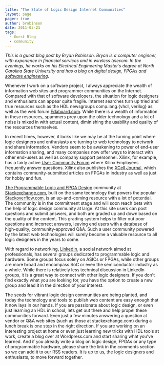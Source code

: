 ```yaml
---
title: "The State of Logic Design Internet Communities"
layout: page 
pager: true
author: brobinson
date: 2011-03-21
tags: 
  - Guest Blog
  - community
---
```

<div class="content">
<p><em>This is a guest blog post by Bryan Robinson. Bryan is a computer engineer, with experience in financial services and in wireless telecom. In the evenings, he works on his Electrical Engineering Master&#8217;s degree at North Carolina State University and has a <a href="http://globalengineer.wordpress.com/" class="elf-external elf-icon">blog on digital design, FPGAs and software engineering</a>.</em></p><p>Whenever I work on a software project, I always appreciate the wealth of information web sites and programmer communities on the Internet.  Compared with that of software developers, the situation for logic designers and enthusiasts can appear quite fragile. Internet searches turn up tried and true resources such as the HDL newsgroups comp.lang.{vhdl, verilog} as well as the web forum <a href="http://www.edaboard.com" class="elf-external elf-icon">Edaboard.com</a>. While there is a wealth of information in these resources, spammers prey upon the older technology and a lot of noise is mixed in with actual content, diminishing the usability and quality of the resources themselves.</p><p>In recent times, however, it looks like we may be at the turning point where logic designers and enthusiasts are turning to web technology to network and share information.  Vendors seem to be awakening to power of end-user information sharing, and many companies now offer ways to interact with other end-users as well as company support personnel.  Xilinx, for example, has a fairly active <a href="http://forums.xilinx.com/" class="elf-external elf-icon">User Community Forum</a> where Xilinx Employees frequently answer questions.  Xilinx also publishes the <a href="http://www.xilinx.com/publications/xcellonline/" class="elf-external elf-icon">XCell Journal</a>, which contains community-submitted articles on FPGAs in industry as well as just for hobby and fun.</p><p><a href="http://area51.stackexchange.com/proposals/20632/programmable-logic-and-fpga-design " class="elf-external elf-icon">The Programmable Logic and FPGA Design</a> community at <a href="http://www.stackexchange.com" class="elf-external elf-icon">Stackexchange.com</a>, built on the same technology that powers the popular <a href="http://www.stackoverflow.com" class="elf-external elf-icon">Stackoverflow.com</a>, is an up-and-coming resource with a lot of potential.  The community  is in the commitment stage and will soon reach beta with the help of logic design community at large.  At this site users can post questions and submit answers, and both are graded up and down based on the quality of the content.  This grading system helps to filter out poor questions and incorrect answers, leaving end users with a database of high-quality, community-approved Q&amp;A. Such a user community powered by the latest web technologies will surely become a valuable resource to all logic designers in the years to come.</p><p>With regard to networking, <a href="http://www.linkedin.com" class="elf-external elf-icon">LinkedIn</a>, a social network aimed at professionals, has several groups dedicated to programmable logic and hardware.  Some groups focus solely on ASICs or FPGAs, while other groups are more broad and encompass SoC or even the semiconductor industry as a whole.  While there is relatively less technical discussion in LinkedIn groups, it is a great way to connect with other logic designers.  If you don't find exactly what you are looking for, you have the option to create a new group and lead it in the direction of your interest.</p><p>The seeds for vibrant logic design communities are being planted, and today the technology and tools to publish web content are easy enough that it now lays in our hands.  If you are passionate about logic design, or even just learning an HDL in school, lets get out there and help propel these communities forward.  Even just a few minutes answering a question at vendor or Q&amp;A web sites (such as those at stackexchange.com) during a lunch break is one step in the right direction.  If you are working on an interesting project at home or even just learning new tricks with HDL tools at work, create a blog over at Wordpress.com and start sharing what you've learned.  And if you already write a blog on logic design, FPGAs or any type of programmable hardware, please share the link in the comments section so we can add it to our RSS readers.  It is up to us, the logic designers and enthusiasts, to move forward together.</p>  </div>

